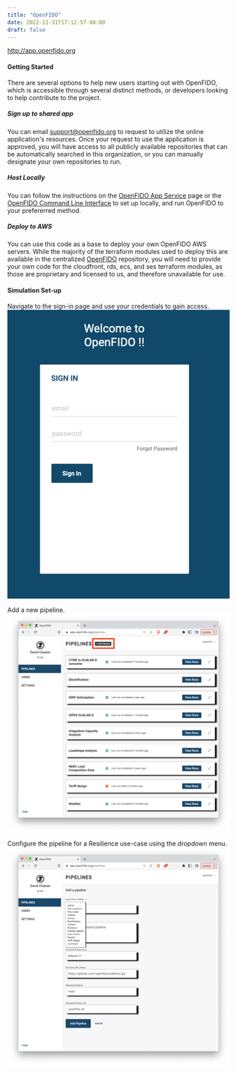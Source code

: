 ```yaml
---
title: "OpenFIDO"
date: 2022-12-31T17:12:57-08:00
draft: false
---
```


http://app.openfido.org 












#### Getting Started
There are several options to help new users starting out with OpenFIDO, which is accessible through several distinct methods, or developers looking to help contribute to the project. 
	
##### Sign up to shared app
You can email support@openfido.org to request to utilize the online application's resources. Once your request to use the application is approved, you will have access to all publicly available repositories that can be automatically searched in this organization, or you can manually designate your own repositories to run.

##### Host Locally
You can follow the instructions on the [OpenFIDO App Service](https://github.com/openfido/openfido-app-service) page or the [OpenFIDO Command Line Interface](https://github.com/openfido/cli) to set up locally, and run OpenFIDO to your prefererred method. 

##### Deploy to AWS
You can use this code as a base to deploy your own OpenFIDO AWS servers. While the majority of the terraform modules used to deploy this are available in the centralized [OpenFIDO](https://github.com/openfido/openfido) repository, you will need to provide your own code for the cloudfront, rds, ecs, and ses terraform modules, as those are proprietary and licensed to us, and therefore unavailable for use. 

#### Simulation Set-up

Navigate to the sign-in page and use your credentials to gain access. ![](/OPENFIDO1.png)

Add a new pipeline. ![](/OPENFIDO2.png)

Configure the pipeline for a Resilience use-case using the dropdown menu. ![](/OPENFIDO3.png)

